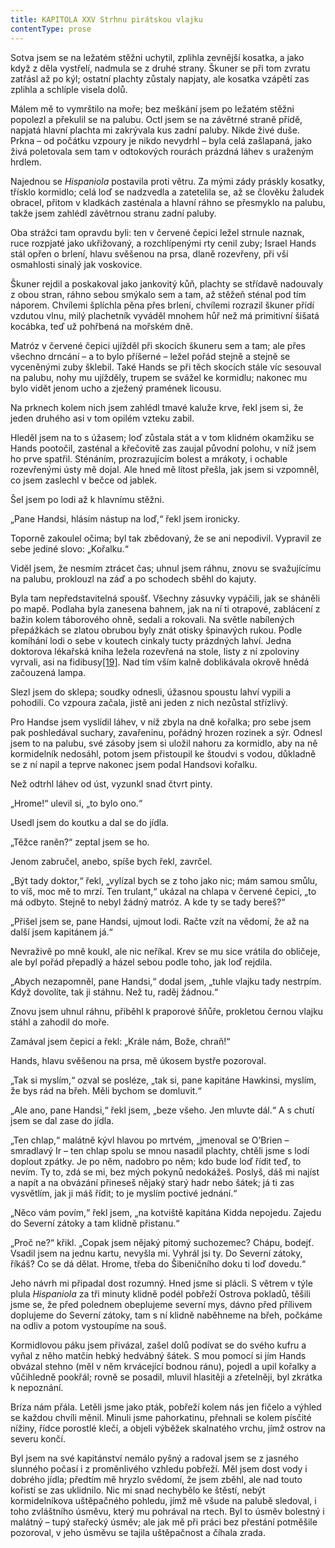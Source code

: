 ```yaml
---
title: KAPITOLA XXV Strhnu pirátskou vlajku
contentType: prose
---
```


<section>

Sotva jsem se na ležatém stěžni uchytil, zplihla zevnější kosatka, a jako když z děla vystřelí, nadmula se z druhé strany. Škuner se při tom zvratu zatřásl až po kýl; ostatní plachty zůstaly napjaty, ale kosatka vzápětí zas zplihla a schlíple visela dolů.

Málem mě to vymrštilo na moře; bez meškání jsem po ležatém stěžni popolezl a překulil se na palubu. Octl jsem se na závětrné straně přídě, napjatá hlavní plachta mi zakrývala kus zadní paluby. Nikde živé duše. Prkna – od počátku vzpoury je nikdo nevydrhl – byla celá zašlapaná, jako živá poletovala sem tam v odtokových rourách prázdná láhev s uraženým hrdlem.

Najednou se _Hispaniola_ postavila proti větru. Za mými zády práskly kosatky, třísklo kormidlo; celá loď se nadzvedla a zatetelila se, až se člověku žaludek obracel, přitom v kladkách zasténala a hlavní ráhno se přesmyklo na palubu, takže jsem zahlédl závětrnou stranu zadní paluby.

Oba strážci tam opravdu byli: ten v červené čepici ležel strnule naznak, ruce rozpjaté jako ukřižovaný, a rozchlípenými rty cenil zuby; Israel Hands stál opřen o brlení, hlavu svěšenou na prsa, dlaně rozevřeny, při vší osmahlosti sinalý jak voskovice.

Škuner rejdil a poskakoval jako jankovitý kůň, plachty se střídavě nadouvaly z obou stran, ráhno sebou smýkalo sem a tam, až stěžeň sténal pod tím náporem. Chvílemi šplíchla pěna přes brlení, chvílemi rozrazil škuner přídí vzdutou vlnu, milý plachetník vyváděl mnohem hůř než má primitivní šišatá kocábka, teď už pohřbená na mořském dně.

Matróz v červené čepici ujížděl při skocích škuneru sem a tam; ale přes všechno drncání – a to bylo příšerné – ležel pořád stejně a stejně se vyceněnými zuby šklebil. Také Hands se při těch skocích stále víc sesouval na palubu, nohy mu ujížděly, trupem se svážel ke kormidlu; nakonec mu bylo vidět jenom ucho a zježený pramének licousu.

Na prknech kolem nich jsem zahlédl tmavé kaluže krve, řekl jsem si, že jeden druhého asi v tom opilém vzteku zabil.

Hleděl jsem na to s úžasem; loď zůstala stát a v tom klidném okamžiku se Hands pootočil, zasténal a křečovitě zas zaujal původní polohu, v níž jsem ho prve spatřil. Sténáním, prozrazujícím bolest a mrákoty, i ochable rozevřenými ústy mě dojal. Ale hned mě lítost přešla, jak jsem si vzpomněl, co jsem zaslechl v bečce od jablek.

Šel jsem po lodi až k hlavnímu stěžni.

„Pane Handsi, hlásím nástup na loď,“ řekl jsem ironicky.

Toporně zakoulel očima; byl tak zbědovaný, že se ani nepodivil. Vypravil ze sebe jediné slovo: „Kořalku.“

Viděl jsem, že nesmím ztrácet čas; uhnul jsem ráhnu, znovu se svažujícímu na palubu, proklouzl na záď a po schodech sběhl do kajuty.

Byla tam nepředstavitelná spoušť. Všechny zásuvky vypáčili, jak se sháněli po mapě. Podlaha byla zanesena bahnem, jak na ní ti otrapové, zablácení z bažin kolem táborového ohně, sedali a rokovali. Na světle nabílených přepážkách se zlatou obrubou byly znát otisky špinavých rukou. Podle komíhání lodi o sebe v koutech cinkaly tucty prázdných lahví. Jedna doktorova lékařská kniha ležela rozevřená na stole, listy z ní zpoloviny vyrvali, asi na fidibusy[\[19\]](./resources/undefined). Nad tím vším kalně doblikávala okrově hnědá začouzená lampa.

Slezl jsem do sklepa; soudky odnesli, úžasnou spoustu lahví vypili a pohodili. Co vzpoura začala, jistě ani jeden z nich nezůstal střízlivý.

Pro Handse jsem vyslídil láhev, v níž zbyla na dně kořalka; pro sebe jsem pak poshledával suchary, zavařeninu, pořádný hrozen rozinek a sýr. Odnesl jsem to na palubu, své zásoby jsem si uložil nahoru za kormidlo, aby na ně kormidelník nedosáhl, potom jsem přistoupil ke štoudvi s vodou, důkladně se z ní napil a teprve nakonec jsem podal Handsovi kořalku.

Než odtrhl láhev od úst, vyzunkl snad čtvrt pinty.

„Hrome!“ ulevil si, „to bylo ono.“

Usedl jsem do koutku a dal se do jídla.

„Těžce raněn?“ zeptal jsem se ho.

Jenom zabručel, anebo, spíše bych řekl, zavrčel.

„Být tady doktor,“ řekl, „vylízal bych se z toho jako nic; mám samou smůlu, to víš, moc mě to mrzí. Ten trulant,“ ukázal na chlapa v červené čepici, „to má odbyto. Stejně to nebyl žádný matróz. A kde ty se tady bereš?“

„Přišel jsem se, pane Handsi, ujmout lodi. Račte vzít na vědomí, že až na další jsem kapitánem já.“

Nevraživě po mně koukl, ale nic neříkal. Krev se mu sice vrátila do obličeje, ale byl pořád přepadlý a házel sebou podle toho, jak loď rejdila.

„Abych nezapomněl, pane Handsi,“ dodal jsem, „tuhle vlajku tady nestrpím. Když dovolíte, tak ji stáhnu. Než tu, raděj žádnou.“

Znovu jsem uhnul ráhnu, přiběhl k praporové šňůře, prokletou černou vlajku stáhl a zahodil do moře.

Zamával jsem čepicí a řekl: „Krále nám, Bože, chraň!“

Hands, hlavu svěšenou na prsa, mě úkosem bystře pozoroval.

„Tak si myslím,“ ozval se posléze, „tak si, pane kapitáne Hawkinsi, myslím, že bys rád na břeh. Měli bychom se domluvit.“

„Ale ano, pane Handsi,“ řekl jsem, „beze všeho. Jen mluvte dál.“ A s chutí jsem se dal zase do jídla.

„Ten chlap,“ malátně kývl hlavou po mrtvém, „jmenoval se O’Brien – smradlavý Ir – ten chlap spolu se mnou nasadil plachty, chtěli jsme s lodí doplout zpátky. Je po něm, nadobro po něm; kdo bude loď řídit teď, to nevím. Ty to, zdá se mi, bez mých pokynů nedokážeš. Poslyš, dáš mi najíst a napít a na obvázání přineseš nějaký starý hadr nebo šátek; já ti zas vysvětlím, jak ji máš řídit; to je myslím poctivé jednání.“

„Něco vám povím,“ řekl jsem, „na kotviště kapitána Kidda nepojedu. Zajedu do Severní zátoky a tam klidně přistanu.“

„Proč ne?“ křikl. „Copak jsem nějaký pitomý suchozemec? Chápu, bodejť. Vsadil jsem na jednu kartu, nevyšla mi. Vyhrál jsi ty. Do Severní zátoky, říkáš? Co se dá dělat. Hrome, třeba do Šibeničního doku ti loď dovedu.“

Jeho návrh mi připadal dost rozumný. Hned jsme si plácli. S větrem v týle plula _Hispaniola_ za tři minuty klidně podél pobřeží Ostrova pokladů, těšili jsme se, že před polednem obeplujeme severní mys, dávno před přílivem doplujeme do Severní zátoky, tam s ní klidně naběhneme na břeh, počkáme na odliv a potom vystoupíme na souš.

Kormidlovou páku jsem přivázal, zašel dolů podívat se do svého kufru a vyňal z něho matčin hebký hedvábný šátek. S mou pomocí si jím Hands obvázal stehno (měl v něm krvácející bodnou ránu), pojedl a upil kořalky a vůčihledně pookřál; rovně se posadil, mluvil hlasitěji a zřetelněji, byl zkrátka k nepoznání.

Bríza nám přála. Letěli jsme jako pták, pobřeží kolem nás jen fičelo a výhled se každou chvíli měnil. Minuli jsme pahorkatinu, přehnali se kolem písčité nížiny, řídce porostlé klečí, a objeli výběžek skalnatého vrchu, jímž ostrov na severu končí.

Byl jsem na své kapitánství nemálo pyšný a radoval jsem se z jasného slunného počasí i z proměnlivého vzhledu pobřeží. Měl jsem dost vody i dobrého jídla; předtím mě hryzlo svědomí, že jsem zběhl, ale nad touto kořistí se zas uklidnilo. Nic mi snad nechybělo ke štěstí, nebýt kormidelníkova uštěpačného pohledu, jímž mě všude na palubě sledoval, i toho zvláštního úsměvu, který mu pohrával na rtech. Byl to úsměv bolestný i malátný – tupý stařecký úsměv; ale jak mě při práci bez přestání potměšile pozoroval, v jeho úsměvu se tajila uštěpačnost a číhala zrada.

</section>
